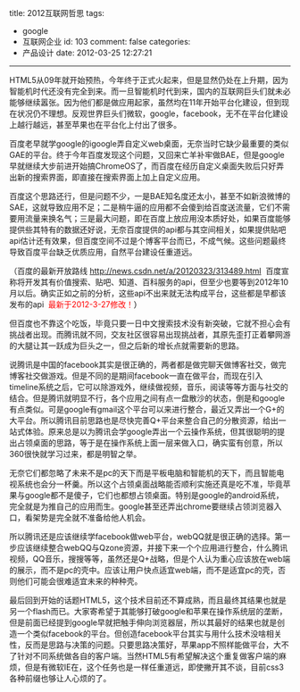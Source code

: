 title: 2012互联网哲思
tags:
  - google
  - 互联网企业
id: 103
comment: false
categories:
  - 产品设计
date: 2012-03-25 12:27:21
---

HTML5从09年就开始预热，今年终于正式火起来，但是显然仍处在上升期，因为智能机时代还没有完全到来。而一旦智能机时代到来，国内的互联网巨头们就未必能够继续嚣张。因为他们都是做应用起家，虽然均在11年开始平台化建设，但到现在状况仍不理想。反观世界巨头们微软，google，facebook，无不在平台化建设上越行越远，甚至苹果也在平台化上付出了很多。

百度老早就学google的igoogle弄自定义web桌面，无奈当时它缺少最重要的类似GAE的平台。终于今年百度发现这个问题，又回来亡羊补牢做BAE，但是google早就继续大步前进开始搞ChromeOS了，而百度在经历自定义桌面失败后只好弄出新的搜索界面，即直接在搜索界面上加上自定义应用。

百度这个思路还行，但是问题不少，一是BAE知名度还太小，甚至不如新浪微博的SAE，这就导致应用不足；二是稍牛逼的应用都不会傻到给百度送流量，它们不需要用流量来换名气；三是最大问题，即在百度上放应用没本质好处，如果百度能够提供些其特有的数据还好说，无奈百度提供的api都与其空间相关，如果提供贴吧api估计还有效果，但百度空间不过是个博客平台而已，不成气候。这些问题最终导致百度平台缺乏优质应用，自然平台建设任重道远。

（百度的最新开放路线 http://news.csdn.net/a/20120323/313489.html  百度宣称将开发其有价值搜索、贴吧、知道、百科服务的api，但至少也要等到2012年10月以后。确实正如之前的分析，这些api不出来就无法构成平台，这些都是早都该发布的api  <span style="color: #ff0000;">最新于2012-3-27修改！<span style="color: #000000;">）</span></span>

但百度也不靠这个吃饭，毕竟只要一日中文搜索技术没有新突破，它就不担心会有挑战者出现。而腾讯就不同，交友社区很容易出现挑战者，其原先歪打正着攀网游的大腿让其一跃成为巨头之一，但之后新的增长点就需要新的思路。

说腾讯是中国的facebook其实是很正确的，两者都是做完聊天做博客社交，做完博客社交做游戏。但是不同的是期间facebook一直在做平台，而现在引入timeline系统之后，它可以除游戏外，继续做视频，音乐，阅读等等方面与社交的结合。但是腾讯就明显不行，各个应用之间有点一盘散沙的状态，倒是和google有点类似。可是google有gmail这个平台可以来进行整合，最近又弄出一个G+的大平台。所以腾讯目前思路也是尽快完善Q+平台来整合自己的分散资源，给出一站式体验。原来总是以为腾讯会学google弄出一个云操作系统，但其很聪明的提出占领桌面的思路，等于是在操作系统上面一层来做入口，确实蛮有创意，所以360很快就学习过来，都是明智之举。

无奈它们都忽略了未来不是pc的天下而是平板电脑和智能机的天下，而且智能电视系统也会分一杯羹。所以这个占领桌面战略能否顺利实施还真是吃不准，毕竟苹果与google都不是傻子，它们也都想占领桌面。特别是google的android系统，完全就是为推自己的应用而生。google甚至还弄出chrome要继续占领浏览器入口，看架势是完全就不准备给他人机会。

所以腾讯还是应该继续学facebook做web平台，webQQ就是很正确的选择。第一步应该继续整合webQQ与Qzone资源，并接下来一个个应用进行整合，什么腾讯视频，QQ音乐，搜搜等等，虽然还是Q+战略，但是个人认为重心应该放在web端的展示，而不是pc的壳中。应该让用户快点适宜web端，而不是适宜pc的壳，否则他们可能会很难适宜未来的种种壳。

最后回到开始的话题HTML5，这个技术目前还不算成熟，而且最终其结果也就是另一个flash而已。大家寄希望于其能够打破google和苹果在操作系统层的垄断，但是前面已经提到google早就把触手伸向浏览器层，所以其最好的结果也就是创造一个类似facebook的平台。但创造facebook平台其实与用什么技术没啥相关性，反而是思路与决策的问题。只要思路决策好，苹果app不照样能做平台，大不了针对不同系统做各自的客户端。当然HTML5有希望解决这个重复做客户端的麻烦，但是有微软IE在，这个任务也是一样任重道远，即使撇开其不谈，目前css3各种前缀也够让人心烦的了。